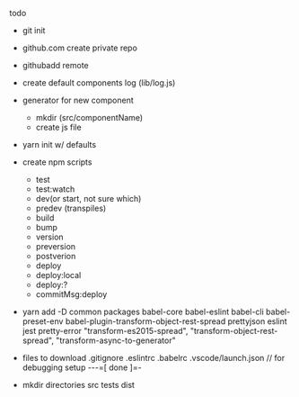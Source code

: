 todo

* git init
* github.com create private repo
* githubadd remote

* create default components
  log (lib/log.js)

* generator for new component
  * mkdir (src/componentName)
  * create js file
* yarn init w/ defaults
* create npm scripts
  * test
  * test:watch
  * dev(or start, not sure which)
  * predev (transpiles)
  * build
  * bump
  * version
  * preversion
  * postverion
  * deploy
  * deploy:local
  * deploy:?
  * commitMsg:deploy
* yarn add -D common packages
  babel-core
  babel-eslint
  babel-cli
  babel-preset-env
  babel-plugin-transform-object-rest-spread
  prettyjson
  eslint
  jest
  pretty-error
  "transform-es2015-spread",
  "transform-object-rest-spread",
  "transform-async-to-generator"

* files to download
  .gitignore
  .eslintrc
  .babelrc
  .vscode/launch.json // for debugging setup
  ---=[ done ]=-

* mkdir directories
  src
  tests
  dist
